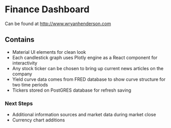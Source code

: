 # Finance Dashboard

Can be found at http://www.wryanhenderson.com

## Contains 
* Material UI elements for clean look
* Each candlestick graph uses Plotly engine as a React component for interactivity
* Any stock ticker can be chosen to bring up current news articles on the company
* Yield curve data comes from FRED database to show curve structure for two time periods
* Tickers stored on PostGRES database for refresh saving

### Next Steps
* Additional information sources and market data during market close
* Currency chart additions
